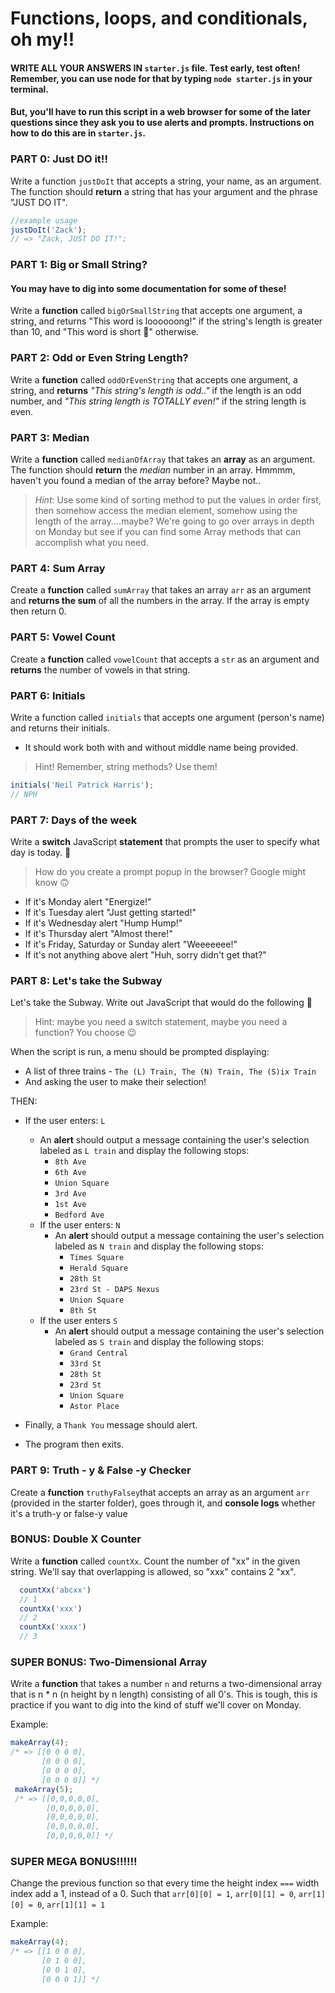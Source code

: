 # Functions, loops, and conditionals, oh my!!

#### WRITE ALL YOUR ANSWERS IN `starter.js` file. Test early, test often! Remember, you can use node for that by typing `node starter.js` in your terminal. 

#### But, you'll have to run this script in a web browser for some of the later questions since they ask you to use alerts and prompts. Instructions on how to do this are in `starter.js`.

### PART 0: Just DO it!!
Write a function `justDoIt` that accepts a string, your name, as an argument. The function should **return** a string that has your argument and the phrase "JUST DO IT".

```javascript
//example usage
justDoIt('Zack');
// => "Zack, JUST DO IT!";
```

### PART 1: Big or Small String?

#### You may have to dig into some documentation for some of these!

Write a **function** called `bigOrSmallString` that accepts one argument, a string, and returns "This word is loooooong!" if the string's length is greater than 10, and "This word is short 😬" otherwise.

### PART 2: Odd or Even String Length?
Write a **function** called `oddOrEvenString` that accepts one argument, a string, and **returns**
*"This string's length is odd.."* if the length is an odd number, and *"This string length is TOTALLY even!"* if the string length is even.

### PART 3: Median
Write a **function** called `medianOfArray` that takes an **array** as an argument.
The function should **return** the *median* number in an array.
Hmmmm, haven't you found a median of the array before? Maybe not..
> *Hint*: Use some kind of sorting method to put the values in order first, then somehow access the median element, somehow using the length of the array....maybe? We're going to go over arrays in depth on Monday but see if you can find some Array methods that can accomplish what you need.

### PART 4: Sum Array

Create a **function** called `sumArray` that takes an array `arr` as an argument and **returns the sum** of all the numbers in the array. If the array is empty then return 0.

### PART 5: Vowel Count
Create a **function** called `vowelCount` that accepts a `str` as an argument and **returns** the number of vowels in that string.

### PART 6: Initials
Write a function called `initials` that accepts one argument (person's name) and returns their initials.
  - It should work both with and without middle name being provided.

> Hint! Remember, string methods? Use them!

```javascript
initials('Neil Patrick Harris');
// NPH
```

### PART 7: Days of the week
Write a **switch** JavaScript **statement** that prompts the user to specify what day is today. :date:
> How do you create a prompt popup in the browser? Google might know 🙃 

- If it's Monday alert "Energize!"
- If it's Tuesday alert "Just getting started!"
- If it's Wednesday alert "Hump Hump!"
- If it's Thursday alert "Almost there!"
- If it's Friday, Saturday or Sunday alert "Weeeeeee!"
- If it's not anything above alert "Huh, sorry didn't get that?"

### PART 8: Let's take the Subway
Let's take the Subway. Write out  JavaScript that would do the following :station:

> Hint: maybe you need a switch statement, maybe you need a function? You choose 😉

When the script is run, a menu should be prompted displaying:
  - A list of three trains - `The (L) Train, The (N) Train, The (S)ix Train`
  - And asking the user to make their selection!

THEN:
  - If the user enters: `L`
      - An **alert** should output a message containing the user's selection labeled as `L train` and display the following stops:
        - `8th Ave`
        - `6th Ave`
        - `Union Square`
        - `3rd Ave`
        - `1st Ave`
        - `Bedford Ave`
    - If the user enters: `N`
      - An **alert** should output a message containing the user's selection labeled as `N train` and display the following stops:
        - `Times Square`
        - `Herald Square`
        - `28th St`
        - `23rd St - DAPS Nexus`
        - `Union Square`
        - `8th St `
    - If the user enters `S`
      - An **alert** should output a message containing the user's selection labeled as `S train` and display the following stops:
        - `Grand Central`
        - `33rd St`
        - `28th St`
        - `23rd St`
        - `Union Square`
        - `Astor Place`

- Finally, a `Thank You` message should alert.
- The program then exits.

### PART 9: Truth - y & False -y Checker
Create a **function** `truthyFalsey`that accepts an array as an argument `arr` (provided in the starter folder), goes through it, and **console logs** whether it's a truth-y or false-y value

### BONUS: Double X Counter
Write a **function** called `countXx`. Count the number of "xx" in the given string. We'll say that overlapping is allowed, so "xxx" contains 2 "xx".

```javascript
  countXx('abcxx')
  // 1
  countXx('xxx')
  // 2
  countXx('xxxx')
  // 3
```

### SUPER BONUS: Two-Dimensional Array
Write a **function** that takes a number `n` and returns a two-dimensional array that is n * n (n height by n length) consisting of all 0's. This is tough, this is practice if you want to dig into the kind of stuff we'll cover on Monday.

Example:
```javascript
makeArray(4);
/* => [[0 0 0 0],
       [0 0 0 0],
       [0 0 0 0],
       [0 0 0 0]] */
 makeArray(5);
 /* => [[0,0,0,0,0],
        [0,0,0,0,0],
        [0,0,0,0,0],
        [0,0,0,0,0],
        [0,0,0,0,0]] */
```
### SUPER MEGA BONUS!!!!!!
Change the previous function so that every time the height index `===` width index add a 1, instead of a 0.
Such that
`arr[0][0] = 1`, `arr[0][1] = 0`, `arr[1][0] = 0`, `arr[1][1] = 1`

Example:
```javascript
makeArray(4);
/* => [[1 0 0 0],
       [0 1 0 0],
       [0 0 1 0],
       [0 0 0 1]] */
 ```

